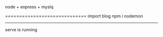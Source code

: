node + express + myslq

=============================
import blog
npm i
nodemon 


----------------------------
serve is running



